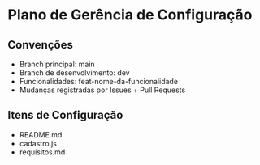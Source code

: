  # Plano de Gerência de Configuração
   ## Convenções
   - Branch principal: main
   - Branch de desenvolvimento: dev
   - Funcionalidades: feat-nome-da-funcionalidade
   - Mudanças registradas por Issues + Pull Requests

   ## Itens de Configuração
   - README.md
   - cadastro.js
   - requisitos.md
